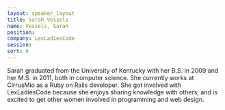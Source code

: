 ```yaml
---
layout: speaker_layout
title: Sarah Vessels
name: Vessels, Sarah
position: 
company: LexLadiesCode
session: 
sort: 6
---
```


Sarah graduated from the University of Kentucky with her B.S. in 2009 and her M.S. in 2011, both in computer science. She currently works at CirrusMio as a Ruby on Rails developer. She got involved with LexLadiesCode because she enjoys sharing knowledge with others, and is excited to get other women involved in programming and web design.